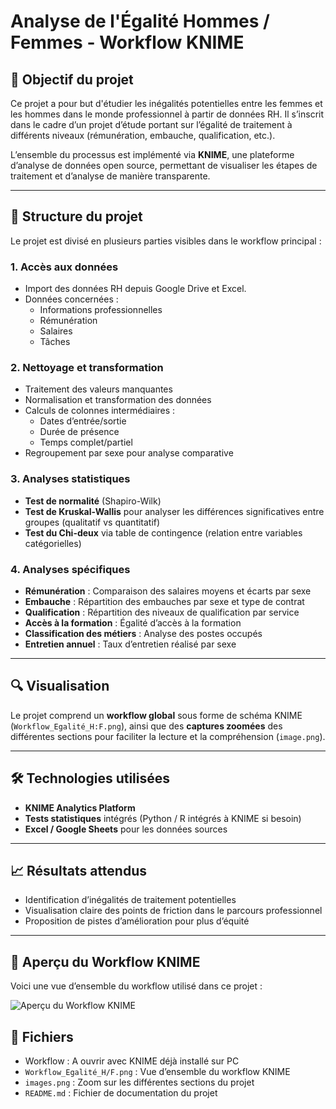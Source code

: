 # Analyse de l'Égalité Hommes / Femmes - Workflow KNIME

## 🧠 Objectif du projet

Ce projet a pour but d'étudier les inégalités potentielles entre les femmes et les hommes dans le monde professionnel à partir de données RH. Il s’inscrit dans le cadre d’un projet d’étude portant sur l’égalité de traitement à différents niveaux (rémunération, embauche, qualification, etc.).

L’ensemble du processus est implémenté via **KNIME**, une plateforme d’analyse de données open source, permettant de visualiser les étapes de traitement et d’analyse de manière transparente.

---

## 📂 Structure du projet

Le projet est divisé en plusieurs parties visibles dans le workflow principal :

### 1. Accès aux données
- Import des données RH depuis Google Drive et Excel.
- Données concernées :
  - Informations professionnelles
  - Rémunération
  - Salaires
  - Tâches

### 2. Nettoyage et transformation
- Traitement des valeurs manquantes
- Normalisation et transformation des données
- Calculs de colonnes intermédiaires :
  - Dates d’entrée/sortie
  - Durée de présence
  - Temps complet/partiel
- Regroupement par sexe pour analyse comparative

### 3. Analyses statistiques
- **Test de normalité** (Shapiro-Wilk)
- **Test de Kruskal-Wallis** pour analyser les différences significatives entre groupes (qualitatif vs quantitatif)
- **Test du Chi-deux** via table de contingence (relation entre variables catégorielles)

### 4. Analyses spécifiques
- **Rémunération** : Comparaison des salaires moyens et écarts par sexe
- **Embauche** : Répartition des embauches par sexe et type de contrat
- **Qualification** : Répartition des niveaux de qualification par service
- **Accès à la formation** : Égalité d’accès à la formation
- **Classification des métiers** : Analyse des postes occupés
- **Entretien annuel** : Taux d’entretien réalisé par sexe

---

## 🔍 Visualisation

Le projet comprend un **workflow global** sous forme de schéma KNIME (`Workflow_Egalité_H:F.png`), ainsi que des **captures zoomées** des différentes sections pour faciliter la lecture et la compréhension (`image.png`).

---

## 🛠️ Technologies utilisées

- **KNIME Analytics Platform**
- **Tests statistiques** intégrés (Python / R intégrés à KNIME si besoin)
- **Excel / Google Sheets** pour les données sources

---

## 📈 Résultats attendus

- Identification d’inégalités de traitement potentielles
- Visualisation claire des points de friction dans le parcours professionnel
- Proposition de pistes d’amélioration pour plus d’équité

---
## 🔄 Aperçu du Workflow KNIME

Voici une vue d’ensemble du workflow utilisé dans ce projet :

![Aperçu du Workflow KNIME](Workflow_Egalité_H:F.png)

## 📎 Fichiers
- Workflow : A ouvrir avec KNIME déjà installé sur PC
- `Workflow_Egalité_H/F.png` : Vue d’ensemble du workflow KNIME
- `images.png` : Zoom sur les différentes sections du projet
- `README.md` : Fichier de documentation du projet
